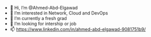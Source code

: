 - 👋 Hi, I’m @Ahmed-Abd-Elgawad
- 👀 I’m interested in Network, Cloud and DevOps
- 🌱 I’m currently a fresh grad 
- 💞️ I’m looking for intership or job
- 📫 https://www.linkedin.com/in/ahmed-abd-elgawad-9081751b9/

<!---
Ahmed-Abd-El-gawad/Ahmed-Abd-El-gawad is a ✨ special ✨ repository because its `README.md` (this file) appears on your GitHub profile.
You can click the Preview link to take a look at your changes.
--->
